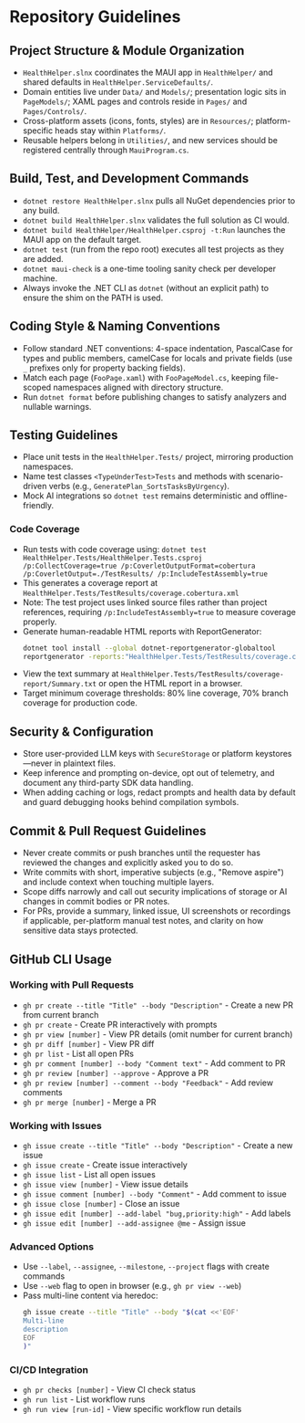 # Repository Guidelines

## Project Structure & Module Organization
- `HealthHelper.slnx` coordinates the MAUI app in `HealthHelper/` and shared defaults in `HealthHelper.ServiceDefaults/`.
- Domain entities live under `Data/` and `Models/`; presentation logic sits in `PageModels/`; XAML pages and controls reside in `Pages/` and `Pages/Controls/`.
- Cross-platform assets (icons, fonts, styles) are in `Resources/`; platform-specific heads stay within `Platforms/`.
- Reusable helpers belong in `Utilities/`, and new services should be registered centrally through `MauiProgram.cs`.

## Build, Test, and Development Commands
- `dotnet restore HealthHelper.slnx` pulls all NuGet dependencies prior to any build.
- `dotnet build HealthHelper.slnx` validates the full solution as CI would.
- `dotnet build HealthHelper/HealthHelper.csproj -t:Run` launches the MAUI app on the default target.
- `dotnet test` (run from the repo root) executes all test projects as they are added.
- `dotnet maui-check` is a one-time tooling sanity check per developer machine.
- Always invoke the .NET CLI as `dotnet` (without an explicit path) to ensure the shim on the PATH is used.

## Coding Style & Naming Conventions
- Follow standard .NET conventions: 4-space indentation, PascalCase for types and public members, camelCase for locals and private fields (use `_` prefixes only for property backing fields).
- Match each page (`FooPage.xaml`) with `FooPageModel.cs`, keeping file-scoped namespaces aligned with directory structure.
- Run `dotnet format` before publishing changes to satisfy analyzers and nullable warnings.

## Testing Guidelines
- Place unit tests in the `HealthHelper.Tests/` project, mirroring production namespaces.
- Name test classes `<TypeUnderTest>Tests` and methods with scenario-driven verbs (e.g., `GeneratePlan_SortsTasksByUrgency`).
- Mock AI integrations so `dotnet test` remains deterministic and offline-friendly.

### Code Coverage
- Run tests with code coverage using: `dotnet test HealthHelper.Tests/HealthHelper.Tests.csproj /p:CollectCoverage=true /p:CoverletOutputFormat=cobertura /p:CoverletOutput=./TestResults/ /p:IncludeTestAssembly=true`
- This generates a coverage report at `HealthHelper.Tests/TestResults/coverage.cobertura.xml`
- Note: The test project uses linked source files rather than project references, requiring `/p:IncludeTestAssembly=true` to measure coverage properly.
- Generate human-readable HTML reports with ReportGenerator:
  ```bash
  dotnet tool install --global dotnet-reportgenerator-globaltool
  reportgenerator -reports:"HealthHelper.Tests/TestResults/coverage.cobertura.xml" -targetdir:"HealthHelper.Tests/TestResults/coverage-report" -reporttypes:"Html;TextSummary"
  ```
- View the text summary at `HealthHelper.Tests/TestResults/coverage-report/Summary.txt` or open the HTML report in a browser.
- Target minimum coverage thresholds: 80% line coverage, 70% branch coverage for production code.

## Security & Configuration
- Store user-provided LLM keys with `SecureStorage` or platform keystores—never in plaintext files.
- Keep inference and prompting on-device, opt out of telemetry, and document any third-party SDK data handling.
- When adding caching or logs, redact prompts and health data by default and guard debugging hooks behind compilation symbols.

## Commit & Pull Request Guidelines
- Never create commits or push branches until the requester has reviewed the changes and explicitly asked you to do so.
- Write commits with short, imperative subjects (e.g., "Remove aspire") and include context when touching multiple layers.
- Scope diffs narrowly and call out security implications of storage or AI changes in commit bodies or PR notes.
- For PRs, provide a summary, linked issue, UI screenshots or recordings if applicable, per-platform manual test notes, and clarity on how sensitive data stays protected.

## GitHub CLI Usage

### Working with Pull Requests
- `gh pr create --title "Title" --body "Description"` - Create a new PR from current branch
- `gh pr create` - Create PR interactively with prompts
- `gh pr view [number]` - View PR details (omit number for current branch)
- `gh pr diff [number]` - View PR diff
- `gh pr list` - List all open PRs
- `gh pr comment [number] --body "Comment text"` - Add comment to PR
- `gh pr review [number] --approve` - Approve a PR
- `gh pr review [number] --comment --body "Feedback"` - Add review comments
- `gh pr merge [number]` - Merge a PR

### Working with Issues
- `gh issue create --title "Title" --body "Description"` - Create a new issue
- `gh issue create` - Create issue interactively
- `gh issue list` - List all open issues
- `gh issue view [number]` - View issue details
- `gh issue comment [number] --body "Comment"` - Add comment to issue
- `gh issue close [number]` - Close an issue
- `gh issue edit [number] --add-label "bug,priority:high"` - Add labels
- `gh issue edit [number] --add-assignee @me` - Assign issue

### Advanced Options
- Use `--label`, `--assignee`, `--milestone`, `--project` flags with create commands
- Use `--web` flag to open in browser (e.g., `gh pr view --web`)
- Pass multi-line content via heredoc:
  ```bash
  gh issue create --title "Title" --body "$(cat <<'EOF'
  Multi-line
  description
  EOF
  )"
  ```

### CI/CD Integration
- `gh pr checks [number]` - View CI check status
- `gh run list` - List workflow runs
- `gh run view [run-id]` - View specific workflow run details
